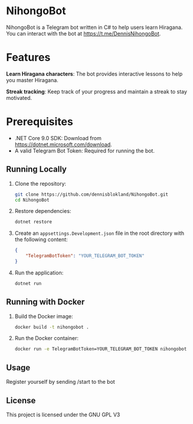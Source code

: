 # NihongoBot
NihongoBot is a Telegram bot written in C# to help users learn Hiragana. You can interact with the bot at https://t.me/DennisNihongoBot.

# Features
**Learn Hiragana characters**: The bot provides interactive lessons to help you master Hiragana.

**Streak tracking**: Keep track of your progress and maintain a streak to stay motivated.

# Prerequisites
* .NET Core 9.0 SDK: Download from https://dotnet.microsoft.com/download.
* A valid Telegram Bot Token: Required for running the bot.

## Running Locally

1. Clone the repository:
    ```sh
    git clone https://github.com/dennisblokland/NihongoBot.git
    cd NihongoBot
    ```

2. Restore dependencies:
    ```sh
    dotnet restore
    ```

3. Create an `appsettings.Development.json` file in the root directory with the following content:
    ```json
    {
        "TelegramBotToken": "YOUR_TELEGRAM_BOT_TOKEN"
    }
    ```

4. Run the application:
    ```sh
    dotnet run
    ```

## Running with Docker

1. Build the Docker image:
    ```sh
    docker build -t nihongobot .
    ```

2. Run the Docker container:
    ```sh
    docker run -e TelegramBotToken=YOUR_TELEGRAM_BOT_TOKEN nihongobot
    ```

## Usage

Register yourself by sending /start to the bot

## License

This project is licensed under the GNU GPL V3
